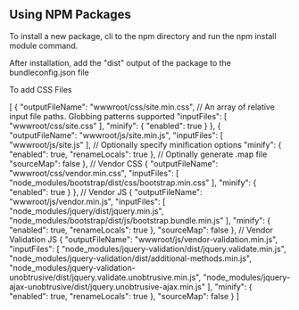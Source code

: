﻿## Using NPM Packages

To install a new package, cli to the npm directory and run the npm install module command.

After installation, add the "dist" output of the package to the bundleconfig.json file 

To add CSS Files

[
  {
    "outputFileName": "wwwroot/css/site.min.css",
    // An array of relative input file paths. Globbing patterns supported
    "inputFiles": [
      "wwwroot/css/site.css"
    ],
    "minify": { "enabled": true }
  },
  {
    "outputFileName": "wwwroot/js/site.min.js",
    "inputFiles": [
      "wwwroot/js/site.js"
    ],
    // Optionally specify minification options
    "minify": {
      "enabled": true,
      "renameLocals": true
    },
    // Optinally generate .map file
    "sourceMap": false
  },
  // Vendor CSS
  {
    "outputFileName": "wwwroot/css/vendor.min.css",
    "inputFiles": [
      "node_modules/bootstrap/dist/css/bootstrap.min.css"
    ],
    "minify": { "enabled": true }
  },
  // Vendor JS
  {
    "outputFileName": "wwwroot/js/vendor.min.js",
    "inputFiles": [
      "node_modules/jquery/dist/jquery.min.js",
      "node_modules/bootstrap/dist/js/bootstrap.bundle.min.js"
    ],
    "minify": {
      "enabled": true,
      "renameLocals": true
    },
    "sourceMap": false
  },
  // Vendor Validation JS
  {
    "outputFileName": "wwwroot/js/vendor-validation.min.js",
    "inputFiles": [
      "node_modules/jquery-validation/dist/jquery.validate.min.js",
      "node_modules/jquery-validation/dist/additional-methods.min.js",
      "node_modules/jquery-validation-unobtrusive/dist/jquery.validate.unobtrusive.min.js",
      "node_modules/jquery-ajax-unobtrusive/dist/jquery.unobtrusive-ajax.min.js"
    ],
    "minify": {
      "enabled": true,
      "renameLocals": true
    },
    "sourceMap": false
  }
]